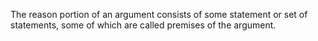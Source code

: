 The reason portion of an argument consists of some statement or set of statements, some of which are called premises of the argument.